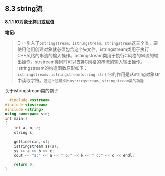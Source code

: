 
## 8.3 string流

**8.1.1 IO对象无拷贝或赋值**

**笔记:**
> C++引入了`ostringstream、istringstream、stringstream`这三个类，要使用他们创建对象就必须包含<sstream>这个头文件。istringstream类用于执行C++风格的串流的输入操作。ostringstream类用于执行C风格的串流的输出操作。strstream类同时可以支持C风格的串流的输入输出操作。istringstream的构造函数原形如下：`istringstream::istringstream(string str)`;它的作用是从string对象str中读取字符。`通过上述可推出ostringstream、stringstream类的功能`

关于istringstream类的例子
```cpp
  #include <sstream>
#include <iostream>
#include <string>
using namespace std;
int main()
{
    int a, b, c;
    string s;

    getline(cin, s);
    istringstream ss(s);
    ss >> a >> b >> c;
    cout << "a:" << a << " b:" << b << " c:" << c << endl;

    return 0;
}
```

